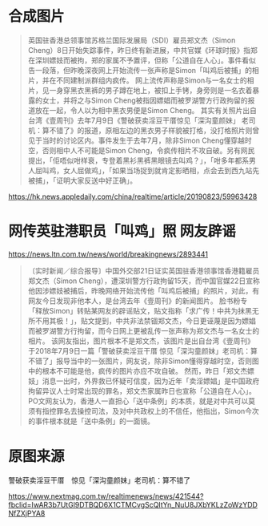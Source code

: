

# 合成图片

> 英国驻香港总领事馆苏格兰国际发展局（SDI）雇员郑文杰（Simon Cheng）8日开始失踪事件，昨日终有新进展，中共官媒《环球时报》指郑在深圳嫖妓而被拘，郑的家属不予置评，但称「公道自在人心」。事件看似告一段落，但昨晚深夜网上开始流传一张声称是Simon「叫鸡后被捕」的相片，并在不同建制派群组内疯传。
> 网上流传声称是Simon与一名女士的相片，见一身穿黑衣黑裤的男子蹲在地上，被扣上手铐，身旁则是一名衣着暴露的女士，并将之与Simon Cheng被指因嫖娼而被罗湖警方行政拘留的报道放在一起，令人以为相中黑衣男便是Simon Cheng。
>  其实有关照片出自台湾《壹周刊》去年7月9日《警破获卖淫豆干厝惊见「深沟童颜妹」 老司机：算不错了》的报道，原相左边的黑衣男子样貌被打格，没打格照片则曾见于当时的讨论区内。事件发生于去年7月，除非Simon Cheng懂穿越时空，否则相中人不可能是Simon Cheng，令疯传相片不攻自破。另有网民提出，「佢唔似咁样衰，专登着黑衫黑裤黑眼镜去叫鸡？」，「咁多年都系男人屈叫鸡，女人屈做鸡」，「如果当场捉到就肯定影晒相，点会去到西九站先被捕」，「证明大家反送中好正确」。

https://hk.news.appledaily.com/china/realtime/article/20190823/59963428


# 网传英驻港职员「叫鸡」照 网友辟谣

https://news.ltn.com.tw/news/world/breakingnews/2893441

> 〔实时新闻／综合报导〕中国外交部21日证实英国驻香港领事馆香港籍雇员郑文杰（Simon Cheng），遭深圳警方行政拘留15天，而中国官媒22日宣称他因涉嫖妓被捕后，昨晚网络开始流传他「叫鸡后被捕」的照片，对此，有网友今日发现非他本人，是台湾去年《壹周刊》的新闻图片。
> 脸书粉专「释放Simon」转贴某网友的辟谣贴文，贴文指称「求广传！中共为抺黑无所不用其极！」，贴文提到，中共非法禁锢郑文杰，今日更诬蔑是因为嫖娼而被罗湖警方行拘留，而今日网上更被乱传一张声称为郑文杰与一名女士的相片。
> 该网友指出，图片根本不是郑文杰，该图片是出自台湾《壹周刊》于2018年7月9日一篇「警破获卖淫豆干厝 惊见「深沟童颜妹」老司机：算不错了」报导当中的一张图片，网友说，除非Simon懂得穿越时空，否则图中的根本不可能是他，疯传的图片亦应不攻自破。
> 然而，昨日「郑文杰嫖妓」消息一出时，外界救已怀疑可信度，因为近年「卖淫嫖娼」是中国政府拘留异议人士时常出现的罪名，郑文杰家属昨日也宣称「公道自在人心」。
> PO文网友认为，香港人一直担心「送中条例」的本质，就是对中共可以莫须有指控罪名去操控司法，及对中共政权上的不信任，他指出，Simon今次的事件根本就是「送中条例」的一面镜。


# 原图来源

警破获卖淫豆干厝　惊见「深沟童颜妹」老司机：算不错了

https://www.nextmag.com.tw/realtimenews/news/421544?fbclid=IwAR3b7UtGl9DTBQD6X1CTMCvgScQItYn_NuU8JXbYKLzZoWzYDDNfZXjPYA8

